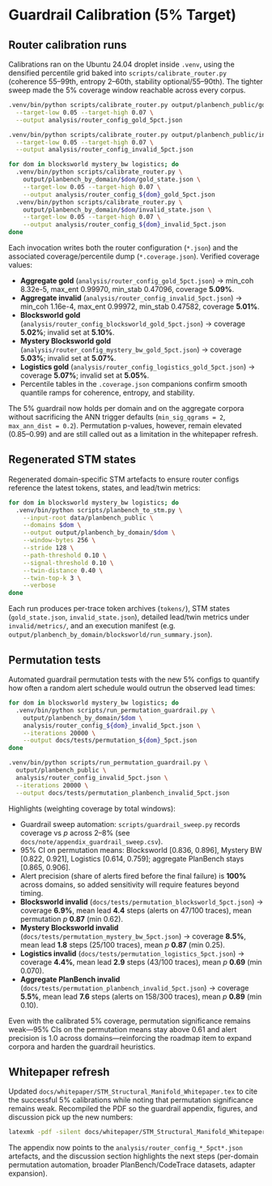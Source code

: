 # Guardrail Calibration (5% Target)

## Router calibration runs

Calibrations ran on the Ubuntu 24.04 droplet inside `.venv`, using the densified percentile grid baked into `scripts/calibrate_router.py` (coherence 55–99th, entropy 2–60th, stability optional/55–90th). The tighter sweep made the 5% coverage window reachable across every corpus.

```bash
.venv/bin/python scripts/calibrate_router.py output/planbench_public/gold_state.json \
  --target-low 0.05 --target-high 0.07 \
  --output analysis/router_config_gold_5pct.json

.venv/bin/python scripts/calibrate_router.py output/planbench_public/invalid_state.json \
  --target-low 0.05 --target-high 0.07 \
  --output analysis/router_config_invalid_5pct.json

for dom in blocksworld mystery_bw logistics; do
  .venv/bin/python scripts/calibrate_router.py \
    output/planbench_by_domain/$dom/gold_state.json \
    --target-low 0.05 --target-high 0.07 \
    --output analysis/router_config_${dom}_gold_5pct.json
  .venv/bin/python scripts/calibrate_router.py \
    output/planbench_by_domain/$dom/invalid_state.json \
    --target-low 0.05 --target-high 0.07 \
    --output analysis/router_config_${dom}_invalid_5pct.json
done
```

Each invocation writes both the router configuration (`*.json`) and the associated coverage/percentile dump (`*.coverage.json`). Verified coverage values:

- **Aggregate gold** (`analysis/router_config_gold_5pct.json`) → min_coh 8.32e-5, max_ent 0.99970, min_stab 0.47096, coverage **5.09%**.
- **Aggregate invalid** (`analysis/router_config_invalid_5pct.json`) → min_coh 1.16e-4, max_ent 0.99972, min_stab 0.47582, coverage **5.01%**.
- **Blocksworld gold** (`analysis/router_config_blocksworld_gold_5pct.json`) → coverage **5.02%**; invalid set at **5.10%**.
- **Mystery Blocksworld gold** (`analysis/router_config_mystery_bw_gold_5pct.json`) → coverage **5.03%**; invalid set at **5.07%**.
- **Logistics gold** (`analysis/router_config_logistics_gold_5pct.json`) → coverage **5.07%**; invalid set at **5.05%**.
- Percentile tables in the `.coverage.json` companions confirm smooth quantile ramps for coherence, entropy, and stability.

The 5% guardrail now holds per domain and on the aggregate corpora without sacrificing the ANN trigger defaults (`min_sig_qgrams = 2`, `max_ann_dist = 0.2`). Permutation p-values, however, remain elevated (0.85–0.99) and are still called out as a limitation in the whitepaper refresh.

## Regenerated STM states

Regenerated domain-specific STM artefacts to ensure router configs reference the latest tokens, states, and lead/twin metrics:

```bash
for dom in blocksworld mystery_bw logistics; do
  .venv/bin/python scripts/planbench_to_stm.py \
    --input-root data/planbench_public \
    --domains $dom \
    --output output/planbench_by_domain/$dom \
    --window-bytes 256 \
    --stride 128 \
    --path-threshold 0.10 \
    --signal-threshold 0.10 \
    --twin-distance 0.40 \
    --twin-top-k 3 \
    --verbose
done
```

Each run produces per-trace token archives (`tokens/`), STM states (`gold_state.json`, `invalid_state.json`), detailed lead/twin metrics under `invalid/metrics/`, and an execution manifest (e.g. `output/planbench_by_domain/blocksworld/run_summary.json`).

## Permutation tests

Automated guardrail permutation tests with the new 5% configs to quantify how often a random alert schedule would outrun the observed lead times:

```bash
for dom in blocksworld mystery_bw logistics; do
  .venv/bin/python scripts/run_permutation_guardrail.py \
    output/planbench_by_domain/$dom \
    analysis/router_config_${dom}_invalid_5pct.json \
    --iterations 20000 \
    --output docs/tests/permutation_${dom}_5pct.json
done

.venv/bin/python scripts/run_permutation_guardrail.py \
  output/planbench_public \
  analysis/router_config_invalid_5pct.json \
  --iterations 20000 \
  --output docs/tests/permutation_planbench_invalid_5pct.json
```

Highlights (weighting coverage by total windows):

- Guardrail sweep automation: `scripts/guardrail_sweep.py` records coverage vs $p$ across 2–8% (see `docs/note/appendix_guardrail_sweep.csv`).
- 95% CI on permutation means: Blocksworld [0.836, 0.896], Mystery BW [0.822, 0.921], Logistics [0.614, 0.759]; aggregate PlanBench stays [0.865, 0.906].
- Alert precision (share of alerts fired before the final failure) is **100%** across domains, so added sensitivity will require features beyond timing.
- **Blocksworld invalid** (`docs/tests/permutation_blocksworld_5pct.json`) → coverage **6.9%**, mean lead **4.4** steps (alerts on 47/100 traces), mean permutation $p$ **0.87** (min 0.62).
- **Mystery Blocksworld invalid** (`docs/tests/permutation_mystery_bw_5pct.json`) → coverage **8.5%**, mean lead **1.8** steps (25/100 traces), mean $p$ **0.87** (min 0.25).
- **Logistics invalid** (`docs/tests/permutation_logistics_5pct.json`) → coverage **4.4%**, mean lead **2.9** steps (43/100 traces), mean $p$ **0.69** (min 0.070).
- **Aggregate PlanBench invalid** (`docs/tests/permutation_planbench_invalid_5pct.json`) → coverage **5.5%**, mean lead **7.6** steps (alerts on 158/300 traces), mean $p$ **0.89** (min 0.10).

Even with the calibrated 5% coverage, permutation significance remains weak—95% CIs on the permutation means stay above 0.61 and alert precision is 1.0 across domains—reinforcing the roadmap item to expand corpora and harden the guardrail heuristics.


## Whitepaper refresh

Updated `docs/whitepaper/STM_Structural_Manifold_Whitepaper.tex` to cite the successful 5% calibrations while noting that permutation significance remains weak. Recompiled the PDF so the guardrail appendix, figures, and discussion pick up the new numbers:

```bash
latexmk -pdf -silent docs/whitepaper/STM_Structural_Manifold_Whitepaper.tex
```

The appendix now points to the `analysis/router_config_*_5pct*.json` artefacts, and the discussion section highlights the next steps (per-domain permutation automation, broader PlanBench/CodeTrace datasets, adapter expansion).
